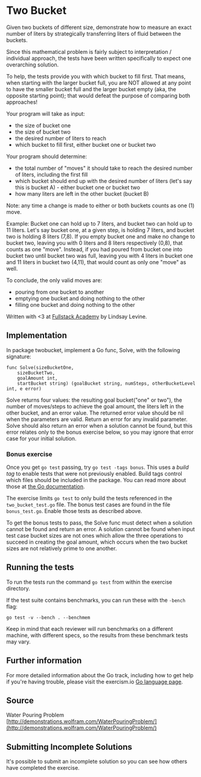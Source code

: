 # Two Bucket

Given two buckets of different size, demonstrate how to measure an exact number of liters by strategically transferring liters of fluid between the buckets.

Since this mathematical problem is fairly subject to interpretation / individual approach, the tests have been written specifically to expect one overarching solution.

To help, the tests provide you with which bucket to fill first. That means, when starting with the larger bucket full, you are NOT allowed at any point to have the smaller bucket full and the larger bucket empty (aka, the opposite starting point); that would defeat the purpose of comparing both approaches!

Your program will take as input:
- the size of bucket one
- the size of bucket two
- the desired number of liters to reach
- which bucket to fill first, either bucket one or bucket two

Your program should determine:
- the total number of "moves" it should take to reach the desired number of liters, including the first fill
- which bucket should end up with the desired number of liters (let's say this is bucket A) - either bucket one or bucket two
- how many liters are left in the other bucket (bucket B)

Note: any time a change is made to either or both buckets counts as one (1) move.

Example:
Bucket one can hold up to 7 liters, and bucket two can hold up to 11 liters. Let's say bucket one, at a given step, is holding 7 liters, and bucket two is holding 8 liters (7,8). If you empty bucket one and make no change to bucket two, leaving you with 0 liters and 8 liters respectively (0,8), that counts as one "move". Instead, if you had poured from bucket one into bucket two until bucket two was full, leaving you with 4 liters in bucket one and 11 liters in bucket two (4,11), that would count as only one "move" as well.

To conclude, the only valid moves are:
- pouring from one bucket to another
- emptying one bucket and doing nothing to the other
- filling one bucket and doing nothing to the other

Written with <3 at [Fullstack Academy](http://www.fullstackacademy.com/) by Lindsay Levine.

## Implementation

In package twobucket, implement a Go func, Solve, with
the following signature:

```
func Solve(sizeBucketOne,
	sizeBucketTwo,
	goalAmount int,
	startBucket string) (goalBucket string, numSteps, otherBucketLevel int, e error)
```
Solve returns four values: the resulting goal bucket("one" or two"),
the number of moves/steps to achieve the goal amount,
the liters left in the other bucket, and an error value.
The returned error value should be nil when the parameters are valid.
Return an error for any invalid parameter.
Solve should also return an error when a solution cannot be found,
but this error relates only to the bonus exercise below, so you may
ignore that error case for your initial solution.

### Bonus exercise

Once you get `go test` passing, try `go test -tags bonus`.  This uses a *build
tag* to enable tests that were not previously enabled. Build tags control which
files should be included in the package. You can read more about those at [the
Go documentation](https://golang.org/pkg/go/build/#hdr-Build_Constraints).

The exercise limits `go test` to only build the tests referenced in the
`two_bucket_test.go` file. The bonus test cases are found in the file
`bonus_test.go`. Enable those tests as described above.

To get the bonus tests to pass, the Solve func must detect when
a solution cannot be found and return an error.
A solution cannot be found when input test case bucket sizes
are not ones which allow the three operations to succeed in creating the goal amount,
which occurs when the two bucket sizes are not relatively prime to one another.


## Running the tests

To run the tests run the command `go test` from within the exercise directory.

If the test suite contains benchmarks, you can run these with the `-bench`
flag:

    go test -v --bench . --benchmem

Keep in mind that each reviewer will run benchmarks on a different machine, with
different specs, so the results from these benchmark tests may vary.

## Further information

For more detailed information about the Go track, including how to get help if
you're having trouble, please visit the exercism.io [Go language page](http://exercism.io/languages/go/about).

## Source

Water Pouring Problem [http://demonstrations.wolfram.com/WaterPouringProblem/](http://demonstrations.wolfram.com/WaterPouringProblem/)

## Submitting Incomplete Solutions
It's possible to submit an incomplete solution so you can see how others have completed the exercise.
